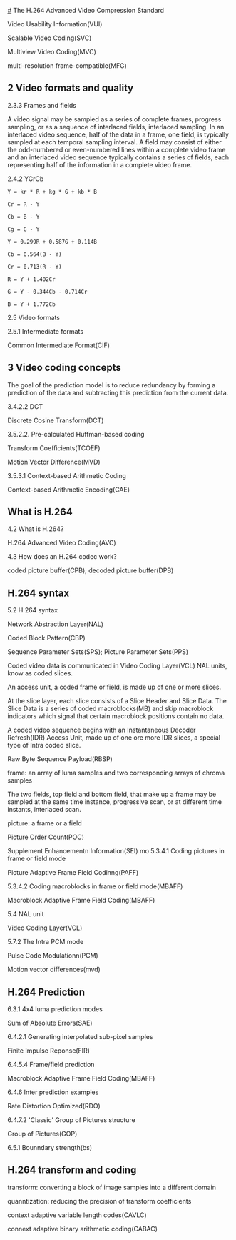 [#](#.md) The H.264 Advanced Video Compression Standard

Video Usability Information(VUI)

Scalable Video Coding(SVC)

Multiview Video Coding(MVC)

multi-resolution frame-compatible(MFC)

## 2 Video formats and quality

2.3.3 Frames and fields

A video signal may be sampled as a series of complete frames, progress sampling, or as a sequence of interlaced fields, interlaced sampling. In an interlaced video sequence, half of the data in a frame, one field, is typically sampled at each temporal sampling interval. A field may consist of either the odd-numbered or even-numbered lines within a complete video frame and an interlaced video sequence typically contains a series of fields, each representing half of the information in a complete video frame.

2.4.2 YCrCb

```
Y = kr * R + kg * G + kb * B

Cr = R - Y

Cb = B - Y

Cg = G - Y

Y = 0.299R + 0.587G + 0.114B

Cb = 0.564(B - Y)

Cr = 0.713(R - Y)

R = Y + 1.402Cr

G = Y - 0.344Cb - 0.714Cr

B = Y + 1.772Cb

```

2.5 Video formats

2.5.1 Intermediate formats

Common Intermediate Format(CIF)

## 3 Video coding concepts

The goal of the prediction model is to reduce redundancy by forming a prediction of the data and subtracting this prediction from the current data. 

3.4.2.2 DCT

Discrete Cosine Transform(DCT)

3.5.2.2. Pre-calculated Huffman-based coding

Transform Coefficients(TCOEF)

Motion Vector Difference(MVD)

3.5.3.1 Context-based Arithmetic Coding

Context-based Arithmetic Encoding(CAE)

## What is H.264

4.2 What is H.264?

H.264 Advanced Video Coding(AVC)

4.3 How does an H.264 codec work?

coded picture buffer(CPB); decoded picture buffer(DPB)


## H.264 syntax

5.2 H.264 syntax

Network Abstraction Layer(NAL)

Coded Block Pattern(CBP)

Sequence Parameter Sets(SPS); Picture Parameter Sets(PPS)

Coded video data is communicated in Video Coding Layer(VCL) NAL units, know as coded slices.

An access unit, a coded frame or field, is made up of one or more slices.

At the slice layer, each slice consists of a Slice Header and Slice Data. The Slice Data is a series of coded macroblocks(MB) and skip macroblock indicators which signal that certain macroblock positions contain no data.

A coded video sequence begins with an Instantaneous Decoder Refresh(IDR) Access Unit, made up of one ore more IDR slices, a special type of Intra coded slice.

Raw Byte Sequence Payload(RBSP)

frame: an array of luma samples and two corresponding arrays of chroma samples

The two fields, top field and bottom field, that make up a frame may be sampled at the same time instance, progressive scan, or at different time instants, interlaced scan.

picture: a frame or a field

Picture Order Count(POC)

Supplement Enhancementn Information(SEI)
 mo
5.3.4.1 Coding pictures in frame or field mode

Picture Adaptive Frame Field Codinng(PAFF)

5.3.4.2 Coding macroblocks in frame or field mode(MBAFF)

Macroblock Adaptive Frame Field Coding(MBAFF)

5.4 NAL unit

Video Coding Layer(VCL)

5.7.2 The Intra PCM mode

Pulse Code Modulationn(PCM)

Motion vector differences(mvd)

## H.264 Prediction

6.3.1 4x4 luma prediction modes

Sum of Absolute Errors(SAE)

6.4.2.1 Generating interpolated sub-pixel samples

Finite Impulse Reponse(FIR)

6.4.5.4 Frame/field prediction

Macroblock Adaptive Frame Field Coding(MBAFF)

6.4.6 Inter prediction examples

Rate Distortion Optimized(RDO)

6.4.7.2 'Classic' Group of Pictures structure

Group of Pictures(GOP)

6.5.1 Bounndary strength(bs)

## H.264 transform and coding

transform: converting a block of image samples into a different domain

quanntization: reducing the precision of transform coefficients

context adaptive variable length codes(CAVLC)

connext adaptive binary arithmetic coding(CABAC)


